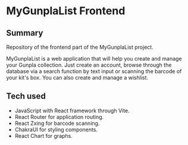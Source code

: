 # MyGunplaList Frontend

## Summary

Repository of the frontend part of the MyGunplaList project.

MyGunplaList is a web application that will help you create and manage your Gunpla collection.
Just create an account, browse through the database via a search function by text input or scanning
the barcode of your kit's box. You can also create and manage a wishlist.

## Tech used

- JavaScript with React framework through Vite.
- React Router for application routing.
- React Zxing for barcode scanning.
- ChakraUI for styling components.
- React Chart for graphs.
